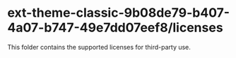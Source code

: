 # ext-theme-classic-9b08de79-b407-4a07-b747-49e7dd07eef8/licenses

This folder contains the supported licenses for third-party use.
